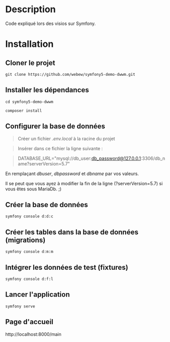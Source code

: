 # Description

Code expliqué lors des visios sur Symfony.

# Installation

## Cloner le projet

`git clone https://github.com/webew/symfony5-demo-dwwm.git`

## Installer les dépendances

`cd symfony5-demo-dwwm`

`composer install`

## Configurer la base de données

> Créer un fichier _.env.local_ à la racine du projet

> Insérer dans ce fichier la ligne suivante :

> DATABASE_URL="mysql://db_user:db_password@127.0.0.1:3306/db_name?serverVersion=5.7"

En remplaçant _dbuser_, _dbpassword_ et _dbname_ par vos valeurs.

Il se peut que vous ayez à modifier la fin de la ligne (?serverVersion=5.7) si vous êtes sous MariaDb. ;)

## Créer la base de données

`symfony console d:d:c`

## Créer les tables dans la base de données (migrations)

`symfony console d:m:m`

## Intégrer les données de test (fixtures)

`symfony console d:f:l`

## Lancer l'application

`symfony serve`

## Page d'accueil

http://localhost:8000/main

